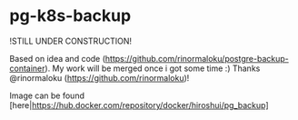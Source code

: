 # pg-k8s-backup

!STILL UNDER CONSTRUCTION!

Based on idea and code (https://github.com/rinormaloku/postgre-backup-container). My work will be merged once i got some time :) Thanks @rinormaloku (https://github.com/rinormaloku)!

Image can be found [here|https://hub.docker.com/repository/docker/hiroshui/pg_backup]
